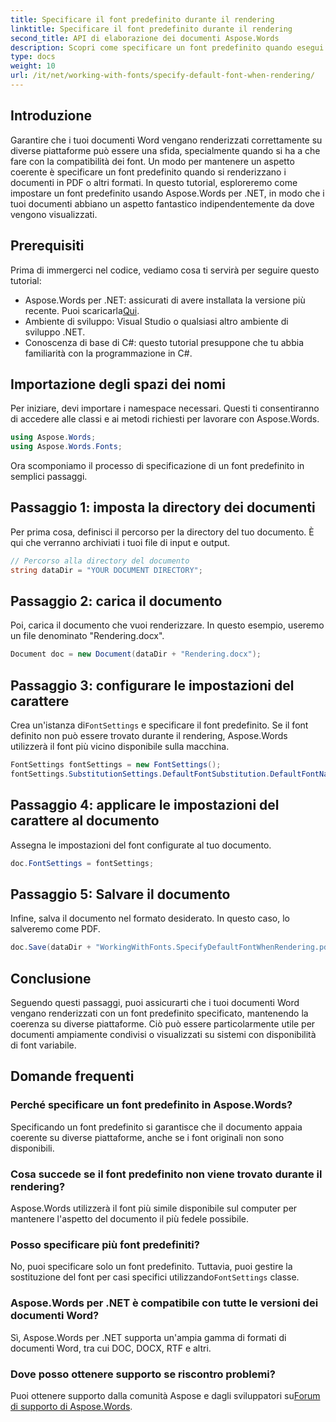 ```yaml
---
title: Specificare il font predefinito durante il rendering
linktitle: Specificare il font predefinito durante il rendering
second_title: API di elaborazione dei documenti Aspose.Words
description: Scopri come specificare un font predefinito quando esegui il rendering di documenti Word usando Aspose.Words per .NET. Garantisci un aspetto coerente del documento su tutte le piattaforme.
type: docs
weight: 10
url: /it/net/working-with-fonts/specify-default-font-when-rendering/
---
```

## Introduzione

Garantire che i tuoi documenti Word vengano renderizzati correttamente su diverse piattaforme può essere una sfida, specialmente quando si ha a che fare con la compatibilità dei font. Un modo per mantenere un aspetto coerente è specificare un font predefinito quando si renderizzano i documenti in PDF o altri formati. In questo tutorial, esploreremo come impostare un font predefinito usando Aspose.Words per .NET, in modo che i tuoi documenti abbiano un aspetto fantastico indipendentemente da dove vengono visualizzati.

## Prerequisiti

Prima di immergerci nel codice, vediamo cosa ti servirà per seguire questo tutorial:

- Aspose.Words per .NET: assicurati di avere installata la versione più recente. Puoi scaricarla[Qui](https://releases.aspose.com/words/net/).
- Ambiente di sviluppo: Visual Studio o qualsiasi altro ambiente di sviluppo .NET.
- Conoscenza di base di C#: questo tutorial presuppone che tu abbia familiarità con la programmazione in C#.

## Importazione degli spazi dei nomi

Per iniziare, devi importare i namespace necessari. Questi ti consentiranno di accedere alle classi e ai metodi richiesti per lavorare con Aspose.Words.

```csharp
using Aspose.Words;
using Aspose.Words.Fonts;
```

Ora scomponiamo il processo di specificazione di un font predefinito in semplici passaggi.

## Passaggio 1: imposta la directory dei documenti

Per prima cosa, definisci il percorso per la directory del tuo documento. È qui che verranno archiviati i tuoi file di input e output.

```csharp
// Percorso alla directory del documento
string dataDir = "YOUR DOCUMENT DIRECTORY";
```

## Passaggio 2: carica il documento

Poi, carica il documento che vuoi renderizzare. In questo esempio, useremo un file denominato "Rendering.docx".

```csharp
Document doc = new Document(dataDir + "Rendering.docx");
```

## Passaggio 3: configurare le impostazioni del carattere

 Crea un'istanza di`FontSettings` e specificare il font predefinito. Se il font definito non può essere trovato durante il rendering, Aspose.Words utilizzerà il font più vicino disponibile sulla macchina.

```csharp
FontSettings fontSettings = new FontSettings();
fontSettings.SubstitutionSettings.DefaultFontSubstitution.DefaultFontName = "Arial Unicode MS";
```

## Passaggio 4: applicare le impostazioni del carattere al documento

Assegna le impostazioni del font configurate al tuo documento.

```csharp
doc.FontSettings = fontSettings;
```

## Passaggio 5: Salvare il documento

Infine, salva il documento nel formato desiderato. In questo caso, lo salveremo come PDF.

```csharp
doc.Save(dataDir + "WorkingWithFonts.SpecifyDefaultFontWhenRendering.pdf");
```

## Conclusione

Seguendo questi passaggi, puoi assicurarti che i tuoi documenti Word vengano renderizzati con un font predefinito specificato, mantenendo la coerenza su diverse piattaforme. Ciò può essere particolarmente utile per documenti ampiamente condivisi o visualizzati su sistemi con disponibilità di font variabile.


## Domande frequenti

### Perché specificare un font predefinito in Aspose.Words?
Specificando un font predefinito si garantisce che il documento appaia coerente su diverse piattaforme, anche se i font originali non sono disponibili.

### Cosa succede se il font predefinito non viene trovato durante il rendering?
Aspose.Words utilizzerà il font più simile disponibile sul computer per mantenere l'aspetto del documento il più fedele possibile.

### Posso specificare più font predefiniti?
 No, puoi specificare solo un font predefinito. Tuttavia, puoi gestire la sostituzione del font per casi specifici utilizzando`FontSettings` classe.

### Aspose.Words per .NET è compatibile con tutte le versioni dei documenti Word?
Sì, Aspose.Words per .NET supporta un'ampia gamma di formati di documenti Word, tra cui DOC, DOCX, RTF e altri.

### Dove posso ottenere supporto se riscontro problemi?
 Puoi ottenere supporto dalla comunità Aspose e dagli sviluppatori su[Forum di supporto di Aspose.Words](https://forum.aspose.com/c/words/8).
